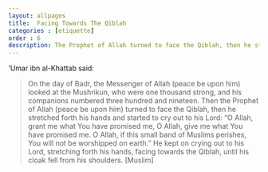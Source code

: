 ```yaml
---
layout: allpages
title:  Facing Towards The Qiblah
categories : [etiquette]
order : 6
description: The Prophet of Allah turned to face the Qiblah, then he stretched forth his hand when making dua.
---
```

‘Umar ibn al-Khattab said:
<blockquote>On the day of Badr, the Messenger of Allah (peace be upon him) looked at the Mushrikun, who were one thousand strong, and his companions numbered three hundred and nineteen. Then the Prophet of Allah (peace be upon him) turned to face the Qiblah, then he stretched forth his hands and started to cry out to his Lord: “O Allah, grant me what You have promised me, O Allah, give me what You have promised me. O Allah, if this small band of Muslims perishes, You will not be worshipped on earth.” He kept on crying out to his Lord, stretching forth his hands, facing towards the Qiblah, until his cloak fell from his shoulders. [Muslim]</blockquote>